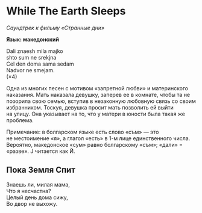 <div>

# While The Earth Sleeps

*Саундтрек к фильму «Странные дни»*

**Язык: македонский**

</div>

<div>

Dali znaesh mila majko  
shto sum ne srekjna  
Cel den doma sama sedam  
Nadvor ne smejam.  
(×4)

</div>

<div>

Одна из многих песен с мотивом «запретной любви» и материнского наказания. Мать наказала девушку, заперев ее в комнате, чтобы та не позорила свою семью, вступив в незаконную любовную связь со своим избранником. Тоскуя, девушка просит мать позволить ей выйти на улицу. Она указывает на то, что у матери в юности была такая же проблема.

Примечание: в болгарском языке есть слово «съм» — это не местоимение «я», а глагол «есть» в 1-м лице единственного числа. Вероятно, македонское «сум» равно болгарскому «съм»; «дали» = «разве». J читается как Й.

</div>

<div>

## Пока Земля Спит

</div>

<div>

Знаешь ли, милая мама,  
Что я несчастна?  
Целый день дома сижу,  
Во двор не выхожу.

</div>
